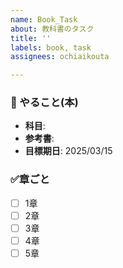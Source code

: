 ```yaml
---
name: Book_Task
about: 教科書のタスク
title: ''
labels: book, task
assignees: ochiaikouta

---
```


### 📖 やること(本)
- **科目**: 
- **参考書**: 
- **目標期日**: 2025/03/15

### ✅章ごと
- [ ] 1章
- [ ] 2章
- [ ] 3章
- [ ] 4章
- [ ] 5章
